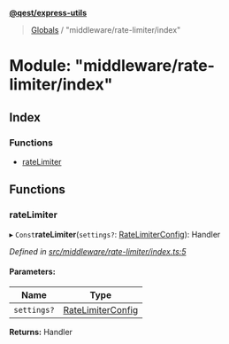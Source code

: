 **[@qest/express-utils](../README.md)**

> [Globals](../README.md) / "middleware/rate-limiter/index"

# Module: "middleware/rate-limiter/index"

## Index

### Functions

* [rateLimiter](_middleware_rate_limiter_index_.md#ratelimiter)

## Functions

### rateLimiter

▸ `Const`**rateLimiter**(`settings?`: [RateLimiterConfig](../interfaces/_middleware_rate_limiter_interfaces_.ratelimiterconfig.md)): Handler

*Defined in [src/middleware/rate-limiter/index.ts:5](https://github.com/qest-cz/express-utils/blob/e9e3add/src/middleware/rate-limiter/index.ts#L5)*

#### Parameters:

Name | Type |
------ | ------ |
`settings?` | [RateLimiterConfig](../interfaces/_middleware_rate_limiter_interfaces_.ratelimiterconfig.md) |

**Returns:** Handler
